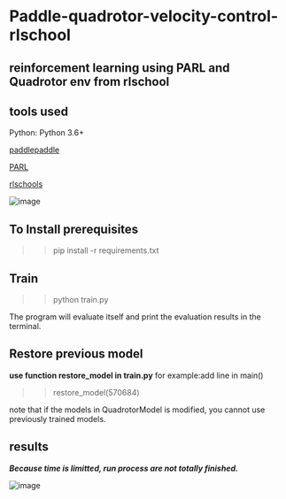 # Paddle-quadrotor-velocity-control-rlschool

## reinforcement learning using PARL and Quadrotor env from rlschool

## tools used

Python: Python 3.6+

[paddlepaddle](https://github.com/PaddlePaddle/Paddle)

[PARL](https://github.com/PaddlePaddle/PARL)

[rlschools](https://github.com/PaddlePaddle/RLSchool)

![image](https://github.com/jedibobo/quadrotor-velocity-control-rlschool/blob/master/imgs/demo_velocity_control.gif)

## To Install prerequisites

> > pip install -r requirements.txt

## Train

> > python train.py

The program will evaluate itself and print the evaluation results in the terminal.

## Restore previous model

**use function restore_model in train.py**
for example:add line in main()

> > restore_model(570684)

note that if the models in QuadrotorModel is modified, you cannot use previously trained models.

## results

**_Because time is limitted, run process are not totally finished._**

![image](https://github.com/jedibobo/quadrotor-velocity-control-rlschool/blob/master/results/2020-06-30%20090011.png)

